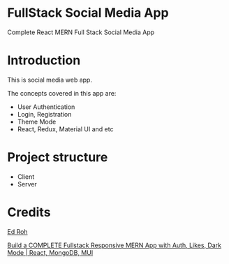 # FullStack Social Media App
Complete React MERN Full Stack Social Media App

# Introduction
This is social media web app. 

The concepts covered in this app are:
- User Authentication
- Login, Registration
- Theme Mode
- React, Redux, Material UI and etc

# Project structure
- Client
- Server


# Credits
[Ed Roh](https://github.com/ed-roh)


[Build a COMPLETE Fullstack Responsive MERN App with Auth, Likes, Dark Mode | React, MongoDB, MUI](https://www.youtube.com/watch?v=K8YELRmUb5o)